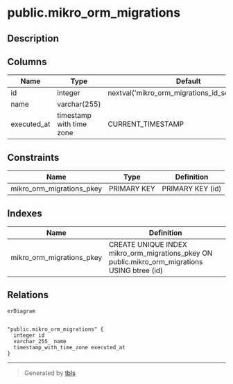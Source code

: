 # public.mikro_orm_migrations

## Description

## Columns

| Name        | Type                     | Default                                          | Nullable | Children | Parents | Comment |
| ----------- | ------------------------ | ------------------------------------------------ | -------- | -------- | ------- | ------- |
| id          | integer                  | nextval('mikro_orm_migrations_id_seq'::regclass) | false    |          |         |         |
| name        | varchar(255)             |                                                  | true     |          |         |         |
| executed_at | timestamp with time zone | CURRENT_TIMESTAMP                                | true     |          |         |         |

## Constraints

| Name                      | Type        | Definition       |
| ------------------------- | ----------- | ---------------- |
| mikro_orm_migrations_pkey | PRIMARY KEY | PRIMARY KEY (id) |

## Indexes

| Name                      | Definition                                                                                    |
| ------------------------- | --------------------------------------------------------------------------------------------- |
| mikro_orm_migrations_pkey | CREATE UNIQUE INDEX mikro_orm_migrations_pkey ON public.mikro_orm_migrations USING btree (id) |

## Relations

```mermaid
erDiagram


"public.mikro_orm_migrations" {
  integer id
  varchar_255_ name
  timestamp_with_time_zone executed_at
}
```

---

> Generated by [tbls](https://github.com/k1LoW/tbls)
